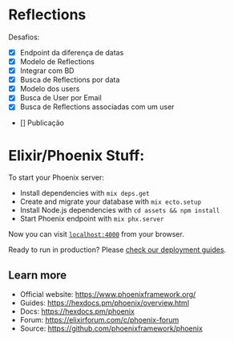 # Reflections

Desafios: 

- [x] Endpoint da diferença de datas
- [x] Modelo de Reflections
- [x] Integrar com BD
- [x] Busca de Reflections por data
- [x] Modelo dos users
- [x] Busca de User por Email
- [x] Busca de Reflections associadas com um user
- [] Publicação


# Elixir/Phoenix Stuff:

To start your Phoenix server:

  * Install dependencies with `mix deps.get`
  * Create and migrate your database with `mix ecto.setup`
  * Install Node.js dependencies with `cd assets && npm install`
  * Start Phoenix endpoint with `mix phx.server`

Now you can visit [`localhost:4000`](http://localhost:4000) from your browser.

Ready to run in production? Please [check our deployment guides](https://hexdocs.pm/phoenix/deployment.html).

## Learn more

  * Official website: https://www.phoenixframework.org/
  * Guides: https://hexdocs.pm/phoenix/overview.html
  * Docs: https://hexdocs.pm/phoenix
  * Forum: https://elixirforum.com/c/phoenix-forum
  * Source: https://github.com/phoenixframework/phoenix
